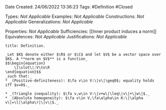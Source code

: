 <br />
<br />

Date Created: 24/06/2022 13:36:23
Tags: #Definition #Closed

Types: _Not Applicable_
Examples: _Not Applicable_
Constructions: _Not Applicable_
Generalizations: _Not Applicable_

Properties: _Not Applicable_
Sufficiencies: [[Inner product induces a norm]]
Equivalences: _Not Applicable_
Justifications: _Not Applicable_

``` ad-Definition
title: Definition.

_Let $K$ denote either $\R$ or $\C$ and let $V$ be a vector space over $K$. A **norm on $V$** is a function_
$$\begin{equation}
    \|\slot\|:V\to\R
\end{equation}$$
_such that:_
* _(Positive-definiteness): $\fa v\in V:\|v\|\geq0$; equality holds iff $v=0$._

* _(Triangle inequality): $\fa v,w\in V:\|v+w\|\leq\|v\|+\|w\|$._
* _(Absolute homogeneity): $\fa v\in V,\fa\alpha\in K:\|\alpha v\|=\l|\alpha\r|\|v\|$._

```
